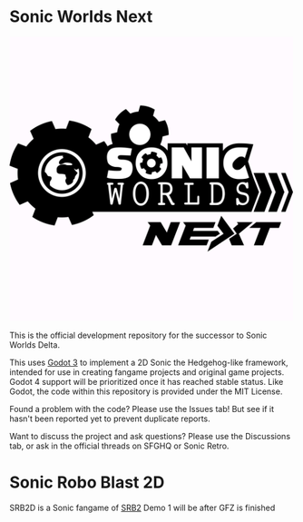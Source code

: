 # Sonic Worlds Next
![Logo](SageLogo.png)

This is the official development repository for the successor to Sonic Worlds Delta.

This uses [Godot 3](https://godotengine.org/) to implement a 2D Sonic the Hedgehog-like framework, intended for use in creating fangame projects and original game projects. Godot 4 support will be prioritized once it has reached stable status. Like Godot, the code within this repository is provided under the MIT License.

Found a problem with the code? Please use the Issues tab! But see if it hasn't been reported yet to prevent duplicate reports.

Want to discuss the project and ask questions? Please use the Discussions tab, or ask in the official threads on SFGHQ or Sonic Retro.

# Sonic Robo Blast 2D
SRB2D is a Sonic fangame of [SRB2](https://www.srb2.org/)
Demo 1 will be after GFZ is finished

